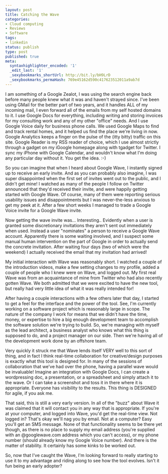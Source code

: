 ```yaml
---
layout: post
title: Catching the Wave
categories:
- Cloud computing
- Reviews
- Software
tags:
- linkedin
status: publish
type: post
published: true
meta:
  syntaxhighlighter_encoded: '1'
  _edit_last: '1'
  _sexybookmarks_shortUrl: http://bit.ly/bH9LrD
  _sexybookmarks_permaHash: 769e45162d590c417623512011a9ab7d
---
```

I am something of a Google Zealot, I was using the search engine back before many people knew what it was and haven't strayed since.  I've been using GMail for the better part of two years, and it handles ALL of my incoming mail, I even forward all of the emails from my self hosted domains to it.  I use Google Docs for everything, including writing and storing invoices for my consulting work and any of my other "office" needs.  And I use Google Voice daily for business phone calls.  We used Google Maps to find and track rental homes, and it helped us find the place we're living in now.  Google Analytics keeps a finger on the pulse of the (itty bitty) traffic on this site.  Google Reader is my RSS reader of choice, which I use almost strictly through a gadget on my iGoogle homepage along with tgadget for Twitter.  I sync my iPhone with Google Calendar, and wouldn't know what I'm doing any particular day without it.  You get the idea.  :-)

So you can imagine that when I heard about Google Wave, I instantly signed up to receive an early invite.  And as you can probably also imagine, I was super disappointed when the first set of invites went out to the public, and I didn't get mine!  I watched as many of the people I follow on Twitter announced that they'd received their invite, and were happily getting started with Google Wave.  Of course, many of them were reporting serious usability issues and disappointments but I was never-the-less anxious to get my peek at it.  After a few short weeks I managed to trade a Google Voice invite for a Google Wave invite.

Now getting the wave invite was... Interesting..  Evidently when a user is granted some discretionary invitations they aren't sent out immediately when used.  Instead a user "nominates" a person to receive a Google Wave account.  Apparently there is some waiting involved, and I suspect some manual human intervention on the part of Google in order to actually send the concrete invitation.  After waiting four days (two of which were the weekend) I actually received the email that my invitation had arrived!

My initial interaction with Wave was reasonably short.  I watched a couple of the introduction videos, make a few setting changes to my profile, added a couple of people who I knew were on Wave, and logged out.  My first real Wave was from an acquaintance of mine from Twitter who had also recently gotten Wave.  We both admitted that we were excited to have the new tool, but really had very little idea of what it was really intended for!

After having a couple interactions with a few others later that day, I started to get a feel for the interface and the power of the tool.  See, I'm currently working on a software project which is reasonably large in scope.  The nature of the company I work for means that we didn't have the time, money, or expertise to hire a big enough development team to accomplish the software solution we're trying to build.  So, we're managing with myself as the lead architect, a business analyst who knows what this thing is supposed to do, and a project manager on our side.  Then we're having all of the development work done by an offshore team.

Very quickly it struck me that Wave lends itself VERY well to this sort of thing, and in fact I think real-time collaboration for creative/design purposes is exactly what this tool is designed for.  In many of the sessions of collaboration that we've had over the phone, having a parallel wave would be invaluable!  Imagine an integration with Google Docs, I can create a wordpressing doc, a presentation, or a spreadsheet and simply attach it to the wave.  Or I can take a screenshot and toss it in there where it is appropriate.  Everyone has visibility to the results.  This thing is DESIGNED for agile, if you ask me.

That said, this is still a very early version.  In all of the "buzz" about Wave it was claimed that it will contact you in any way that is appropriate.  If you're at your computer, and logged into Wave, you'd get the real-time view.  Not logged in?  That's okay we'll nag you by email.  Not at a computer?  Easy you'll get an SMS message.  None of that functionality seems to be there yet though, as there is no place to supply my email address (you're supplied with an @googlewave.com address which you can't access), or my phone number (should already know my Google Voice number).  And there is the matter of stability.  It certainly has some kinks to be worked out.

So, now that I've caught the Wave, I'm looking forward to really starting to use it to my advantage and riding along to see how the tool evolves.  Isn't it fun being an early adopter?
